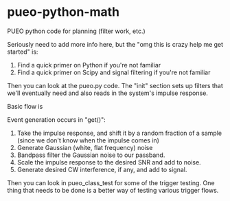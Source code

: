 # pueo-python-math
PUEO python code for planning (filter work, etc.)

Seriously need to add more info here, but the "omg this is crazy help me get started" is:

1. Find a quick primer on Python if you're not familiar
2. Find a quick primer on Scipy and signal filtering if you're not familiar

Then you can look at the pueo.py code. The "init" section sets up filters that we'll eventually need and also reads in the system's impulse response.

Basic flow is

Event generation occurs in "get()":

1. Take the impulse response, and shift it by a random fraction of a sample (since we don't know when the impulse comes in)
2. Generate Gaussian (white, flat frequency) noise
3. Bandpass filter the Gaussian noise to our passband.
4. Scale the impulse response to the desired SNR and add to noise.
5. Generate desired CW interference, if any, and add to signal.

Then you can look in pueo_class_test for some of the trigger testing. One thing that needs to be done is a better way of testing various trigger flows.
